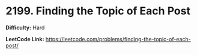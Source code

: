 # 2199. Finding the Topic of Each Post

**Difficulty:** Hard

**LeetCode Link:** https://leetcode.com/problems/finding-the-topic-of-each-post/

